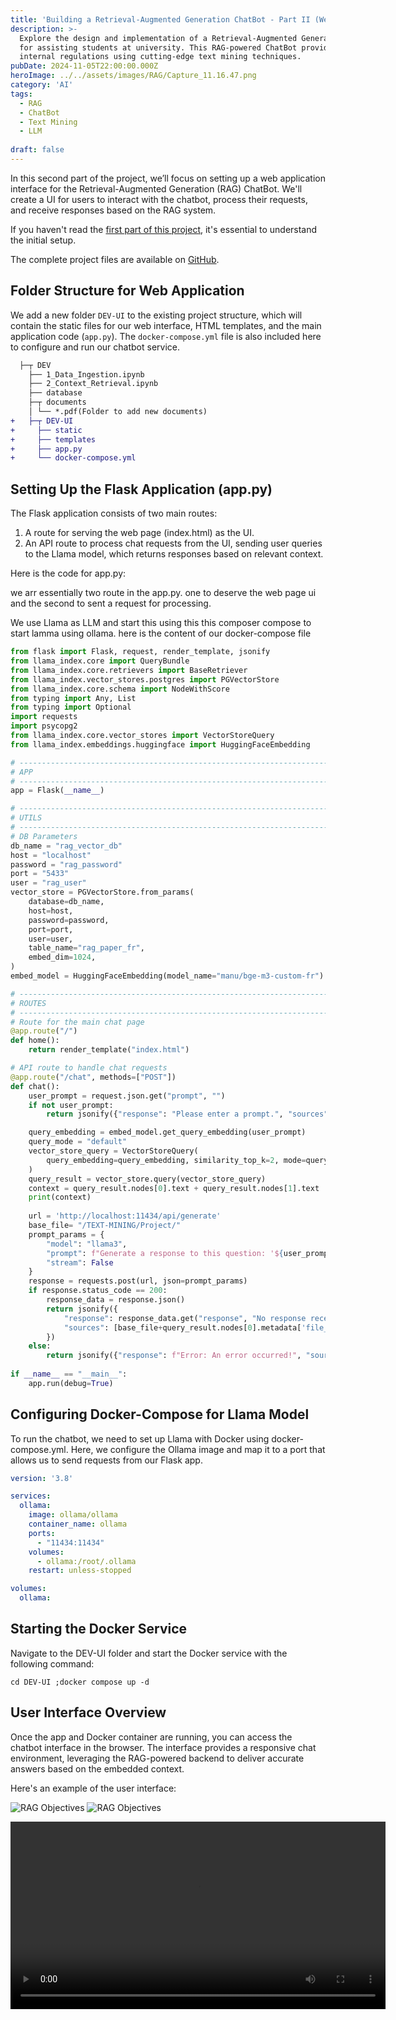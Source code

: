 ```yaml
---
title: 'Building a Retrieval-Augmented Generation ChatBot - Part II (Web application)'
description: >-
  Explore the design and implementation of a Retrieval-Augmented Generation (RAG) ChatBot
  for assisting students at university. This RAG-powered ChatBot provides information about
  internal regulations using cutting-edge text mining techniques.
pubDate: 2024-11-05T22:00:00.000Z
heroImage: ../../assets/images/RAG/Capture_11.16.47.png
category: 'AI'
tags:
  - RAG
  - ChatBot
  - Text Mining
  - LLM
  
draft: false
---
```


In this second part of the project, we’ll focus on setting up a web application interface for the Retrieval-Augmented Generation (RAG) ChatBot. We'll create a UI for users to interact with the chatbot, process their requests, and receive responses based on the RAG system.

If you haven't read the [first part of this project](https://genereux-akotenou.github.io/blog/post/toward-rag-chatbot-part1), it's essential to understand the initial setup.

The complete project files are available on [GitHub](https://github.com/Genereux-akotenou/Rag-chatbot-beta).

## Folder Structure for Web Application

We add a new folder `DEV-UI` to the existing project structure, which will contain the static files for our web interface, HTML templates, and the main application code (`app.py`). The `docker-compose.yml` file is also included here to configure and run our chatbot service.

```diff
  ├─┬ DEV
    ├── 1_Data_Ingestion.ipynb
    ├── 2_Context_Retrieval.ipynb
    ├── database
    ├─┬ documents
    │ └── *.pdf(Folder to add new documents)
+   ├─┬ DEV-UI
+     ├── static
+     ├── templates
+     ├── app.py
+     └── docker-compose.yml
```

## Setting Up the Flask Application (app.py)

The Flask application consists of two main routes:

1. A route for serving the web page (index.html) as the UI.
2. An API route to process chat requests from the UI, sending user queries to the Llama model, which returns responses based on relevant context.
   
Here is the code for app.py:

we arr essentially two route in the app.py. one to deserve the web page ui and the second to sent a request for processing. 

We use Llama as LLM and start this using this this composer compose to start lamma using ollama. here is the content of our docker-compose file


```python
from flask import Flask, request, render_template, jsonify
from llama_index.core import QueryBundle
from llama_index.core.retrievers import BaseRetriever
from llama_index.vector_stores.postgres import PGVectorStore
from llama_index.core.schema import NodeWithScore
from typing import Any, List
from typing import Optional
import requests
import psycopg2
from llama_index.core.vector_stores import VectorStoreQuery
from llama_index.embeddings.huggingface import HuggingFaceEmbedding

# -----------------------------------------------------------------------
# APP
# -----------------------------------------------------------------------
app = Flask(__name__)

# -----------------------------------------------------------------------
# UTILS
# -----------------------------------------------------------------------
# DB Parameters
db_name = "rag_vector_db"
host = "localhost"
password = "rag_password"
port = "5433"
user = "rag_user"
vector_store = PGVectorStore.from_params(
    database=db_name,
    host=host,
    password=password,
    port=port,
    user=user,
    table_name="rag_paper_fr",
    embed_dim=1024,
)
embed_model = HuggingFaceEmbedding(model_name="manu/bge-m3-custom-fr")

# -----------------------------------------------------------------------
# ROUTES
# -----------------------------------------------------------------------
# Route for the main chat page
@app.route("/")
def home():
    return render_template("index.html")

# API route to handle chat requests
@app.route("/chat", methods=["POST"])
def chat():
    user_prompt = request.json.get("prompt", "")
    if not user_prompt:
        return jsonify({"response": "Please enter a prompt.", "sources": []})

    query_embedding = embed_model.get_query_embedding(user_prompt)
    query_mode = "default"
    vector_store_query = VectorStoreQuery(
        query_embedding=query_embedding, similarity_top_k=2, mode=query_mode
    )
    query_result = vector_store.query(vector_store_query)
    context = query_result.nodes[0].text + query_result.nodes[1].text
    print(context)
    
    url = 'http://localhost:11434/api/generate'
    base_file= "/TEXT-MINING/Project/"
    prompt_params = {
        "model": "llama3",
        "prompt": f"Generate a response to this question: '${user_prompt}' using only the information available here: context: '${context}'. The response should be in the prompt's language. If no response is in the context, please notify.",
        "stream": False
    }
    response = requests.post(url, json=prompt_params)
    if response.status_code == 200:
        response_data = response.json()
        return jsonify({
            "response": response_data.get("response", "No response received."),
            "sources": [base_file+query_result.nodes[0].metadata['file_path'], base_file+query_result.nodes[1].metadata['file_path']]
        })
    else:
        return jsonify({"response": f"Error: An error occurred!", "sources": []})
        
if __name__ == "__main__":
    app.run(debug=True)
```

## Configuring Docker-Compose for Llama Model
To run the chatbot, we need to set up Llama with Docker using docker-compose.yml. Here, we configure the Ollama image and map it to a port that allows us to send requests from our Flask app.

```yml
version: '3.8'

services:
  ollama:
    image: ollama/ollama
    container_name: ollama
    ports:
      - "11434:11434"
    volumes:
      - ollama:/root/.ollama
    restart: unless-stopped

volumes:
  ollama:
```

## Starting the Docker Service
Navigate to the DEV-UI folder and start the Docker service with the following command:

```batch
cd DEV-UI ;docker compose up -d
```

## User Interface Overview
Once the app and Docker container are running, you can access the chatbot interface in the browser. The interface provides a responsive chat environment, leveraging the RAG-powered backend to deliver accurate answers based on the embedded context.

Here's an example of the user interface:

![RAG Objectives](../../assets/images/RAG/Capture_11.16.47.png)
![RAG Objectives](../../assets/images/RAG/Capture_11.16.34.png)

<video width="600" controls>
  <source src="../../assets/images/RAG/demo.mp4" type="video/mp4">
  Your browser does not support the video tag.
</video>
